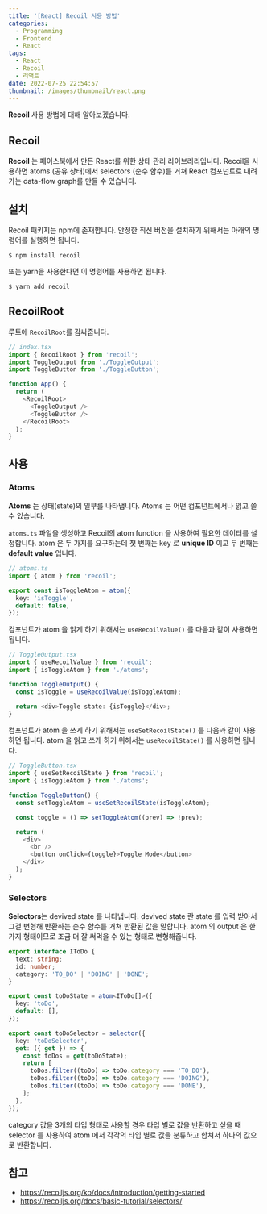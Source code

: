 ```yaml
---
title: '[React] Recoil 사용 방법'
categories:
  - Programming
  - Frontend
  - React
tags:
  - React
  - Recoil
  - 리액트
date: 2022-07-25 22:54:57
thumbnail: /images/thumbnail/react.png
---
```


**Recoil** 사용 방법에 대해 알아보겠습니다.

## Recoil

**Recoil** 는 페이스북에서 만든 React를 위한 상태 관리 라이브러리입니다. Recoil을 사용하면 atoms (공유 상태)에서 selectors (순수 함수)를 거쳐 React 컴포넌트로 내려가는 data-flow graph를 만들 수 있습니다.

## 설치

Recoil 패키지는 npm에 존재합니다. 안정한 최신 버전을 설치하기 위해서는 아래의 명령어를 실행하면 됩니다.

```shell
$ npm install recoil
```

또는 yarn을 사용한다면 이 명령어를 사용하면 됩니다.

```shell
$ yarn add recoil
```

## RecoilRoot

루트에 `RecoilRoot`를 감싸줍니다.

```ts
// index.tsx
import { RecoilRoot } from 'recoil';
import ToggleOutput from './ToggleOutput';
import ToggleButton from './ToggleButton';

function App() {
  return (
    <RecoilRoot>
      <ToggleOutput />
      <ToggleButton />
    </RecoilRoot>
  );
}
```

## 사용

### Atoms

**Atoms** 는 상태(state)의 일부를 나타냅니다. Atoms 는 어떤 컴포넌트에서나 읽고 쓸 수 있습니다.

`atoms.ts` 파일을 생성하고 Recoil의 atom function 을 사용하여 필요한 데이터를 설정합니다.
atom 은 두 가지를 요구하는데 첫 번째는 key 로 **unique ID** 이고 두 번째는 **default value** 입니다.

```ts
// atoms.ts
import { atom } from 'recoil';

export const isToggleAtom = atom({
  key: 'isToggle',
  default: false,
});
```

컴포넌트가 atom 을 읽게 하기 위해서는 `useRecoilValue()` 를 다음과 같이 사용하면 됩니다.

```ts
// ToggleOutput.tsx
import { useRecoilValue } from 'recoil';
import { isToggleAtom } from './atoms';

function ToggleOutput() {
  const isToggle = useRecoilValue(isToggleAtom);

  return <div>Toggle state: {isToggle}</div>;
}
```

컴포넌트가 atom 을 쓰게 하기 위해서는 `useSetRecoilState()` 를 다음과 같이 사용하면 됩니다.
atom 을 읽고 쓰게 하기 위해서는 `useRecoilState()` 를 사용하면 됩니다.

```ts
// ToggleButton.tsx
import { useSetRecoilState } from 'recoil';
import { isToggleAtom } from './atoms';

function ToggleButton() {
  const setToggleAtom = useSetRecoilState(isToggleAtom);

  const toggle = () => setToggleAtom((prev) => !prev);

  return (
    <div>
      <br />
      <button onClick={toggle}>Toggle Mode</button>
    </div>
  );
}
```

### Selectors

**Selectors**는 devived state 를 나타냅니다. devived state 란 state 를 입력 받아서 그걸 변형해 반환하는 순수 함수를 거쳐 반환된 값을 말합니다.
atom 의 output 은 한가지 형태이므로 조금 더 잘 써먹을 수 있는 형태로 변형해줍니다.

```ts
export interface IToDo {
  text: string;
  id: number;
  category: 'TO_DO' | 'DOING' | 'DONE';
}

export const toDoState = atom<IToDo[]>({
  key: 'toDo',
  default: [],
});

export const toDoSelector = selector({
  key: 'toDoSelector',
  get: ({ get }) => {
    const toDos = get(toDoState);
    return [
      toDos.filter((toDo) => toDo.category === 'TO_DO'),
      toDos.filter((toDo) => toDo.category === 'DOING'),
      toDos.filter((toDo) => toDo.category === 'DONE'),
    ];
  },
});
```

category 값을 3개의 타입 형태로 사용할 경우 타입 별로 값을 반환하고 싶을 때 selector 를 사용하여 atom 에서 각각의 타입 별로 값을 분류하고 합쳐서 하나의 값으로 반환합니다.

## 참고

- https://recoiljs.org/ko/docs/introduction/getting-started
- https://recoiljs.org/docs/basic-tutorial/selectors/
